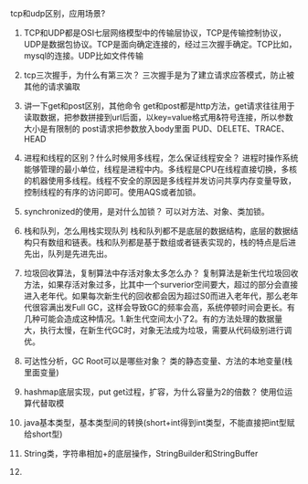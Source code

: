 tcp和udp区别，应用场景?
1. TCP和UDP都是OSI七层网络模型中的传输层协议，TCP是传输控制协议，UDP是数据包协议。TCP是面向确定连接的，经过三次握手确定。TCP比如，mysql的连接。UDP比如文件传输

2. tcp三次握手，为什么有第三次？
三次握手是为了建立请求应答模式，防止被其他的请求骗取

3. 讲一下get和post区别，其他命令
get和post都是http方法，get请求往往用于读取数据，把参数拼接到url后面，以key=value格式用&符号连接，所以参数大小是有限制的
post请求把参数放入body里面 PUD、DELETE、TRACE、HEAD

4. 进程和线程的区别？什么时候用多线程，怎么保证线程安全？
进程时操作系统能够管理的最小单位，线程是进程中内。多线程是CPU在线程直接切换，多核的机器使用多线程。线程不安全的原因是多线程并发访问共享内存变量导致，控制线程的有序的访问即可。使用AQS或者加锁。

5. synchronized的使用，是对什么加锁？
可以对方法、对象、类加锁。

6. 栈和队列，怎么用栈实现队列
栈和队列都不是底层的数据结构，底层的数据结构只有数组和链表。栈和队列都是基于数组或者链表实现的，栈的特点是后进先出，队列是先进先出。

7. 垃圾回收算法，复制算法中存活对象太多怎么办？
复制算法是新生代垃圾回收方法，如果存活对象过多，比其中一个surverior空间要大，超过的部分会直接进入老年代。如果每次新生代的回收都会因为超过S0而进入老年代，那么老年代很容满出发Full GC，这样会导致GC的频率会高，系统停顿时间会更长。有几种可能会造成这种情况。1.新生代空间太小了2。有的方法处理的数据量大，执行太慢，在新生代GC时，对象无法成为垃圾，需要从代码级别进行调优。

8. 可达性分析，GC Root可以是哪些对象？
类的静态变量、方法的本地变量(栈里面变量)

9. hashmap底层实现，put get过程，扩容，为什么容量为2的倍数？
使用位运算代替取模

10. java基本类型，基本类型间的转换(short+int得到int类型，不能直接把int型赋给short型)

11. String类，字符串相加+的底层操作，StringBuilder和StringBuffer

12. 
